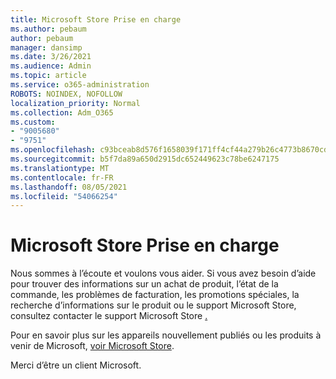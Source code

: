 ```yaml
---
title: Microsoft Store Prise en charge
ms.author: pebaum
author: pebaum
manager: dansimp
ms.date: 3/26/2021
ms.audience: Admin
ms.topic: article
ms.service: o365-administration
ROBOTS: NOINDEX, NOFOLLOW
localization_priority: Normal
ms.collection: Adm_O365
ms.custom:
- "9005680"
- "9751"
ms.openlocfilehash: c93bceab8d576f1658039f171ff4cf44a279b26c4773b8670cdad63f27bafbc6
ms.sourcegitcommit: b5f7da89a650d2915dc652449623c78be6247175
ms.translationtype: MT
ms.contentlocale: fr-FR
ms.lasthandoff: 08/05/2021
ms.locfileid: "54066254"
---
```

# <a name="microsoft-store-support"></a>Microsoft Store Prise en charge

Nous sommes à l’écoute et voulons vous aider. Si vous avez besoin d’aide pour trouver des informations sur un achat de produit, l’état de la commande, les problèmes de facturation, les promotions spéciales, la recherche d’informations sur le produit ou le support Microsoft Store, consultez contacter le support Microsoft Store [.](https://support.microsoft.com/account-billing/contact-microsoft-store-support-4f615f2a-6bbd-fd69-6695-ae213d63eef0)

Pour en savoir plus sur les appareils nouvellement publiés ou les produits à venir de Microsoft, [voir Microsoft Store](https://www.microsoft.com/?ql=1).

Merci d’être un client Microsoft.